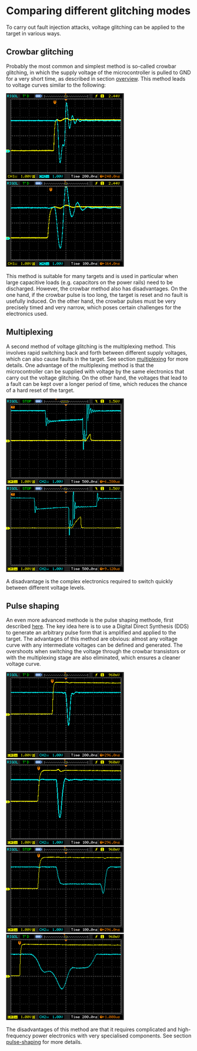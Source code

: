 # Comparing different glitching modes

To carry out fault injection attacks, voltage glitching can be applied to the target in various ways.

## Crowbar glitching

Probably the most common and simplest method is so-called crowbar glitching, in which the supply voltage of the microcontroller is pulled to GND for a very short time, as described in section [overview](overview.md).
This method leads to voltage curves similar to the following:

![](images/multiplexing/crowbar_100ns.bmp)
![](images/multiplexing/crowbar_50ns.bmp)

This method is suitable for many targets and is used in particular when large capacitive loads (e.g. capacitors on the power rails) need to be discharged.
However, the crowbar method also has disadvantages. On the one hand, if the crowbar pulse is too long, the target is reset and no fault is usefully induced.
On the other hand, the crowbar pulses must be very precisely timed and very narrow, which poses certain challenges for the electronics used.

## Multiplexing

A second method of voltage glitching is the multiplexing method. This involves rapid switching back and forth between different supply voltages, which can also cause faults in the target. See section [multiplexing](multiplexing.md) for more details.
One advantage of the multiplexing method is that the microcontroller can be supplied with voltage by the same electronics that carry out the voltage glitching. On the other hand, the voltages that lead to a fault can be kept over a longer period of time, which reduces the chance of a hard reset of the target.

![](images/multiplexing-t1_2000ns-v1_1.8V-t2_variable-v2_GND.bmp)
![](images/multiplexing-t1_variable-v1_1.8V-t2_variable-v2_GND-t3_variable-v3_1.8V.bmp)

A disadvantage is the complex electronics required to switch quickly between different voltage levels.

## Pulse shaping
An even more advanced methode is the pulse shaping methode, first described [here](https://doi.org/10.13154/tches.v2019.i2.199-224).
The key idea here is to use a Digital Direct Synthesis (DDS) to generate an arbitrary pulse form that is amplified and applied to the target.
The advantages of this method are obvious: almost any voltage curve with any intermediate voltages can be defined and generated. The overshoots when switching the voltage through the crowbar transistors or with the multiplexing stage are also eliminated, which ensures a cleaner voltage curve.

![](images/pulse-shaping/ps-200n-1.bmp)
![](images/pulse-shaping/ps-100n-1.bmp)
![](images/pulse-shaping/ps-100n-step.bmp)
![](images/pulse-shaping/ps-200n-step.bmp)

The disadvantages of this method are that it requires complicated and high-frequency power electronics with very specialised components. See section [pulse-shaping](pulse_shaping.md) for more details.
